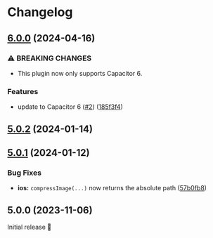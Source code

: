 # Changelog

## [6.0.0](https://github.com/capawesome-team/sponsorware/compare/v5.0.2...v6.0.0) (2024-04-16)


### ⚠ BREAKING CHANGES

* This plugin now only supports Capacitor 6.

### Features

* update to Capacitor 6 ([#2](https://github.com/capawesome-team/sponsorware/issues/2)) ([185f3f4](https://github.com/capawesome-team/sponsorware/commit/185f3f495319b6e8b714d76b17b9e50170c75146))

## [5.0.2](https://github.com/capawesome-team/sponsorware/compare/v5.0.1...v5.0.2) (2024-01-14)

## [5.0.1](https://github.com/capawesome-team/sponsorware/compare/v5.0.0...v5.0.1) (2024-01-12)


### Bug Fixes

* **ios:** `compressImage(...)` now returns the absolute path ([57b0fb8](https://github.com/capawesome-team/sponsorware/commit/57b0fb8c0a56f6ed45be1ab06d7e1cf737fd3378))

## 5.0.0 (2023-11-06)

Initial release 🎉
